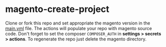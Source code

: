 # magento-create-project

Clone or fork this repo and set appropriate the magento version in the [main.yml](https://github.com/seyuf/magento-create-project/blob/main/.github/workflows/main.yml) file.
The actions will populate your repo with magento source code.
Don't forget to set the composer `COMPOSER_AUTH` in **settings > secrets > actions**.
To regenerate the repo just delete the magento directory.
